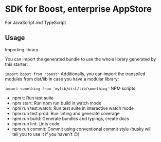 # SDK for Boost, enterprise AppStore

For JavaScript and TypeScript

## Usage

Importing library

You can import the generated bundle to use the whole library generated by this starter:

`import boost from 'boost'`
Additionally, you can import the transpiled modules from dist/lib in case you have a modular library:

`import something from 'mylib/dist/lib/something'`
NPM scripts

* npm t: Run test suite
* npm start: Run npm run build in watch mode
* npm run test\:watch: Run test suite in interactive watch mode
* npm run test:prod: Run linting and generate coverage
* npm run build: Generate bundles and typings, create docs
* npm run lint: Lints code
* npm run commit: Commit using conventional commit style (husky will tell you to use it if you haven't 😉)
